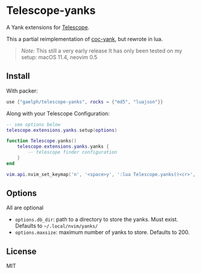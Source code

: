# Telescope-yanks

A Yank extensions for [Telescope](https://github.com/nvim-telescope/telescope.nvim).

This a partial reimplementation of [coc-yank](https://github.com/neoclide/coc-yank), but rewrote in lua.

> *Note:* This still a very early release 
> It has only been tested on my setup: macOS 11.4, neovim 0.5

## Install

With packer:
```lua
use {"gaelph/telescope-yanks", rocks = {"md5", "luajson"}}
```

Along with your Telescope Configuration:
```lua
-- see options below
telescope.extensions.yanks.setup(options)

function Telescope.yanks()
    telescope.extensions.yanks.yanks {
        -- telescope finder configuration
    }
end

vim.api.nvim_set_keymap('n', '<space>y', ':lua Telescope.yanks()<cr>', {silent = true})
```

## Options

All are optional

 * `options.db_dir`: path to a directory to store the yanks. Must exist. Defaults to `~/.local/nvim/yanks/`
 * `options.maxsize`: maximum number of yanks to store. Defaults to 200.

## License

MIT
